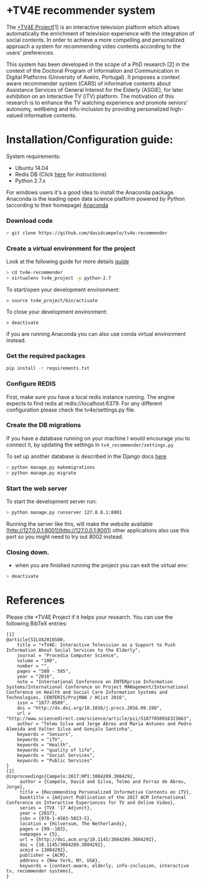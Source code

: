# +TV4E recommender system

The [+TV4E Project](http://socialitv.web.ua.pt/index.php/projects/sponsored-projects/tv4e/)[1] is an interactive television platform which allows automatically the enrichment of television experience with the integration of social contents. In order to achieve a more compelling and personalized approach a system for recommending video contents according to the users' preferences.

This system has been developed in the scope of a PhD research [2] in the context of the Doctoral Program of Information and  Communication in Digital Platforms (University of Aveiro, Portugal). It proposes a context aware recommender system (CARS) of informative contents about Assistance  Services  of  General  Interest  for the Elderly (ASGIE), for later exhibition on an Interactive TV (iTV) platform. The motivation of this research is to enhance the TV watching experience and promote seniors’ autonomy, wellbeing and info-inclusion by providing personalized high-valued informative contents. 

# Installation/Configuration guide:

System requirements:
* Ubuntu 14.04
* Redis DB (Click [here](https://hostpresto.com/community/tutorials/how-to-install-and-configure-redis-on-ubuntu-14-04/)  for instructions)
* Python 2.7.x

For windows users it's a good idea to install the Anaconda package. Anaconda is the leading open data science platform powered by Python (according to their homepage) [Anaconda](https://www.continuum.io/downloads)
 
### Download code
```bash
> git clone https://github.com/davidcampelo/tv4e-recommender
```
### Create a virtual environment for the project 
Look at the following guide for more details [guide](http://docs.python-guide.org/en/latest/dev/virtualenvs/#virtualenvironments-ref)
 
```bash
> cd tv4e-recommender
> virtualenv tv4e_project -p python-2.7
```
To start/open your development environment:
```
> source tv4e_project/bin/activate
```
To close your development environment:
```
> deactivate
```
if you are running Anaconda you can also use conda virtual environment instead.

### Get the required packages

```bash
pip install -r requirements.txt
```

### Configure REDIS
First, make sure you have a local redis instance running. The engine expects to find redis at redis://localhost:6379. For any different configuration please check the tv4e/settings.py file.

### Create the DB migrations 
If you have a database running on your machine I would encourage 
you to connect it, by updating the settings in `tv4_recommender/settings.py` 

To set up another database is described in the Django docs [here](https://docs.djangoproject.com/en/1.10/ref/databases/)
```bash
> python manage.py makemigrations
> python manage.py migrate
```

### Start the web server
 To start the development server run:
```bash
> python manage.py runserver 127.0.0.1:8001
```
Running the server like this, will make the website available 
[http://127.0.0.1:8001](http://127.0.0.1:8001) other applications also use this port
so you might need to try out 8002 instead. 

### Closing down.
* when you are finished running the project you can exit the virtual env:
```bash
> deactivate
```
# References
Please cite +TV4E Project if it helps your research. You can use the following BibTeX entries:
```
[1]
@article{SILVA2016580,
	title = "+TV4E: Interactive Television as a Support to Push Information About Social Services to the Elderly",
	journal = "Procedia Computer Science",
	volume = "100",
	number = "",
	pages = "580 - 585",
	year = "2016",
	note = "International Conference on ENTERprise Information Systems/International Conference on Project MANagement/International Conference on Health and Social Care Information Systems and Technologies, CENTERIS/ProjMAN / HCist 2016",
	issn = "1877-0509",
	doi = "http://dx.doi.org/10.1016/j.procs.2016.09.198",
	url = "http://www.sciencedirect.com/science/article/pii/S1877050916323663",
	author = "Telmo Silva and Jorge Abreu and Maria Antunes and Pedro Almeida and Valter Silva and Gonçalo Santinha",
	keywords = "Seniors",
	keywords = "iTV",
	keywords = "Health",
	keywords = "quality of life",
	keywords = "Social Services",
	keywords = "Public Services"
}
[2]
@inproceedings{Campelo:2017:RPI:3084289.3084292,
	 author = {Campelo, David and Silva, Telmo and Ferraz de Abreu, Jorge},
	 title = {Recommending Personalized Informative Contents on iTV},
	 booktitle = {Adjunct Publication of the 2017 ACM International Conference on Interactive Experiences for TV and Online Video},
	 series = {TVX '17 Adjunct},
	 year = {2017},
	 isbn = {978-1-4503-5023-5},
	 location = {Hilversum, The Netherlands},
	 pages = {99--103},
	 numpages = {5},
	 url = {http://doi.acm.org/10.1145/3084289.3084292},
	 doi = {10.1145/3084289.3084292},
	 acmid = {3084292},
	 publisher = {ACM},
	 address = {New York, NY, USA},
	 keywords = {context-aware, elderly, info-inclusion, interactive tv, recommender systems},
}
```
